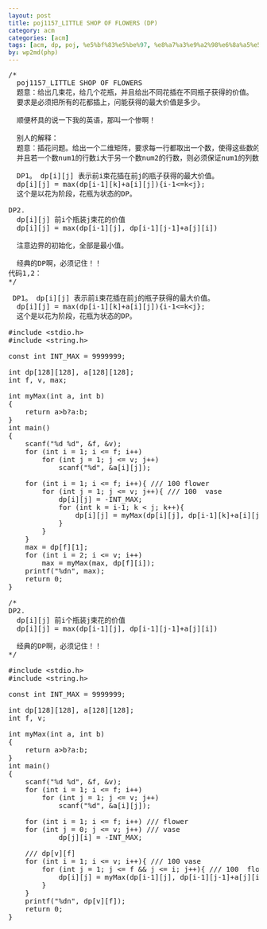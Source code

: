 ```yaml
---
layout: post
title: poj1157_LITTLE SHOP OF FLOWERS (DP)
category: acm
categories: [acm]
tags: [acm, dp, poj, %e5%bf%83%e5%be%97, %e8%a7%a3%e9%a2%98%e6%8a%a5%e5%91%8a]
by: wp2md(php)
---
```


<pre>/*
  poj1157_LITTLE SHOP OF FLOWERS
  题意：给出几束花，给几个花瓶，并且给出不同花插在不同瓶子获得的价值。
  要求是必须把所有的花都插上，问能获得的最大价值是多少。

  顺便杯具的说一下我的英语，那叫一个惨啊！

  别人的解释：
  题意：插花问题。给出一个二维矩阵，要求每一行都取出一个数，使得这些数的和最大，
  并且若一个数num1的行数i大于另一个数num2的行数，则必须保证num1的列数j也大于num2的列数。

  DP1。 dp[i][j] 表示前i束花插在前j的瓶子获得的最大价值。
  dp[i][j] = max(dp[i-1][k]+a[i][j]){i-1&lt;=k&lt;j};
  这个是以花为阶段，花瓶为状态的DP。

DP2.
  dp[i][j] 前i个瓶装j束花的价值
  dp[i][j] = max(dp[i-1][j], dp[i-1][j-1]+a[j][i])

  注意边界的初始化，全部是最小值。

  经典的DP啊，必须记住！！
代码1,2：
*/</pre>
<!--more-->
<pre> DP1。 dp[i][j] 表示前i束花插在前j的瓶子获得的最大价值。
  dp[i][j] = max(dp[i-1][k]+a[i][j]){i-1&lt;=k&lt;j};
  这个是以花为阶段，花瓶为状态的DP。

#include &lt;stdio.h&gt;
#include &lt;string.h&gt;

const int INT_MAX = 9999999;

int dp[128][128], a[128][128];
int f, v, max;

int myMax(int a, int b)
{
    return a&gt;b?a:b;
}
int main()
{
    scanf("%d %d", &amp;f, &amp;v);
    for (int i = 1; i &lt;= f; i++)
        for (int j = 1; j &lt;= v; j++)
            scanf("%d", &amp;a[i][j]);

    for (int i = 1; i &lt;= f; i++){ /// 100 flower
        for (int j = 1; j &lt;= v; j++){ /// 100  vase
            dp[i][j] = -INT_MAX;
            for (int k = i-1; k &lt; j; k++){
                dp[i][j] = myMax(dp[i][j], dp[i-1][k]+a[i][j]);
            }
        }
    }
    max = dp[f][1];
    for (int i = 2; i &lt;= v; i++)
        max = myMax(max, dp[f][i]);
    printf("%dn", max);
    return 0;
}

/*
DP2.
  dp[i][j] 前i个瓶装j束花的价值
  dp[i][j] = max(dp[i-1][j], dp[i-1][j-1]+a[j][i])

  经典的DP啊，必须记住！！
*/

#include &lt;stdio.h&gt;
#include &lt;string.h&gt;

const int INT_MAX = 9999999;

int dp[128][128], a[128][128];
int f, v;

int myMax(int a, int b)
{
    return a&gt;b?a:b;
}
int main()
{
    scanf("%d %d", &amp;f, &amp;v);
    for (int i = 1; i &lt;= f; i++)
        for (int j = 1; j &lt;= v; j++)
            scanf("%d", &amp;a[i][j]);

    for (int i = 1; i &lt;= f; i++) /// flower
    for (int j = 0; j &lt;= v; j++) /// vase
            dp[j][i] = -INT_MAX;

    /// dp[v][f]
    for (int i = 1; i &lt;= v; i++){ /// 100 vase
        for (int j = 1; j &lt;= f &amp;&amp; j &lt;= i; j++){ /// 100  flower
            dp[i][j] = myMax(dp[i-1][j], dp[i-1][j-1]+a[j][i]);
        }
    }
    printf("%dn", dp[v][f]);
    return 0;
}</pre>
